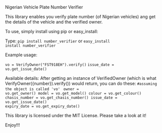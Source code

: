 Nigerian Vehicle Plate Number Verifier

This library enables you verify plate number (of Nigerian vehicles) ang get the details
of the vehicle and the verified owner.

To use, simply install using pip or easy_install:

Type:
<code>pip install number_verifier</code>
or
<code>easy_install install number_verifier</code>

Example usage:

<code>vo = VerifyOwner("FST918EH").verify()</code>
<code>issue_date = vo.get_issue_date()</code>

Available details:
After getting an instance of VerifiedOwner (which is what VerifyOwner({number}).verify()) would return, you can do these:
<code>#assuming the object is called 'vo'</code>
<code>
  owner = vo.get_owner()
  model = vo.get_model()
  colour = vo.get_colour()
  chasis_number = vo.get_chasis_number()
  issue_date = vo.get_issue_date()
  expiry_date = vo.get_expiry_date()
</code>


This library is licensed under the MIT License. Please take a look at it!

Enjoy!!!
